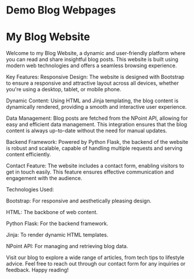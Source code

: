 # Demo Blog Webpages
# My Blog Website
Welcome to my Blog Website, a dynamic and user-friendly platform where you can read and share insightful blog posts. This website is built using modern web technologies and offers a seamless browsing experience.

Key Features:
Responsive Design: The website is designed with Bootstrap to ensure a responsive and attractive layout across all devices, whether you're using a desktop, tablet, or mobile phone.

Dynamic Content: Using HTML and Jinja templating, the blog content is dynamically rendered, providing a smooth and interactive user experience.

Data Management: Blog posts are fetched from the NPoint API, allowing for easy and efficient data management. This integration ensures that the blog content is always up-to-date without the need for manual updates.

Backend Framework: Powered by Python Flask, the backend of the website is robust and scalable, capable of handling multiple requests and serving content efficiently.

Contact Feature: The website includes a contact form, enabling visitors to get in touch easily. This feature ensures effective communication and engagement with the audience.

Technologies Used:

Bootstrap: For responsive and aesthetically pleasing design.

HTML: The backbone of web content.

Python Flask: For the backend framework.

Jinja: To render dynamic HTML templates.

NPoint API: For managing and retrieving blog data.

Visit our blog to explore a wide range of articles, from tech tips to lifestyle advice. Feel free to reach out through our contact form for any inquiries or feedback. Happy reading!

